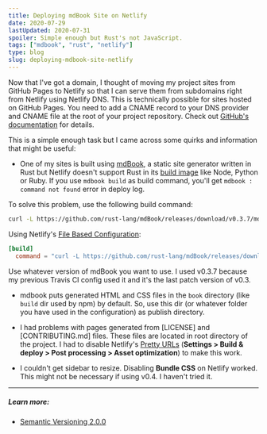 ```yaml
---
title: Deploying mdBook Site on Netlify
date: 2020-07-29
lastUpdated: 2020-07-31
spoiler: Simple enough but Rust's not JavaScript.
tags: ["mdbook", "rust", "netlify"]
type: blog
slug: deploying-mdbook-site-netlify
---
```


Now that I've got a domain, I thought of moving my project sites from GitHub Pages to Netlify so that I can serve them from subdomains right from Netlify using Netlify DNS. This is technically possible for sites hosted on GitHub Pages. You need to add a CNAME record to your DNS provider and CNAME file at the root of your project repository. Check out [GitHub's documentation](https://docs.github.com/en/github/working-with-github-pages/managing-a-custom-domain-for-your-github-pages-site) for details.

This is a simple enough task but I came across some quirks and information that might be useful:

- One of my sites is built using [mdBook](https://github.com/rust-lang/mdBook), a static site generator written in Rust but Netlify doesn't support Rust in its [build image](https://github.com/netlify/build-image) like Node, Python or Ruby. If you use `mdbook build` as build command, you'll get `mdbook : command not found` error in deploy log.

To solve this problem, use the following build command:

```bash
curl -L https://github.com/rust-lang/mdBook/releases/download/v0.3.7/mdbook-v0.3.7-x86_64-unknown-linux-gnu.tar.gz | tar xvz && ./mdbook build
```

Using Netlify's [File Based Configuration](https://docs.netlify.com/configure-builds/file-based-configuration/):

```toml
[build]
  command = "curl -L https://github.com/rust-lang/mdBook/releases/download/v0.3.7/mdbook-v0.3.7-x86_64-unknown-linux-gnu.tar.gz | tar xvz && ./mdbook build"
```

Use whatever version of mdBook you want to use. I used v0.3.7 because my previous Travis CI config used it and it's the last patch version of v0.3.

- mdbook puts generated HTML and CSS files in the `book` directory (like `build` dir used by npm) by default. So, use this dir (or whatever folder you have used in the configuration) as publish directory.

- I had problems with pages generated from [LICENSE] and [CONTRIBUTING.md] files. These files are located in root directory of the project. I had to disable Netlify's [Pretty URLs](https://docs.netlify.com/site-deploys/post-processing/#post-processing-features) (**Settings > Build & deploy > Post processing > Asset optimization**) to make this work.

- I couldn't get sidebar to resize. Disabling **Bundle CSS** on Netlify worked. This might not be necessary if using v0.4. I haven't tried it.

---

##### Learn more:

- [Semantic Versioning 2.0.0](https://semver.org/)
